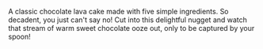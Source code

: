 A classic chocolate lava cake made with five simple ingredients. So decadent, you just can't say no! 
Cut into this delightful nugget and watch that stream of warm sweet chocolate ooze out, only to be captured by your spoon!